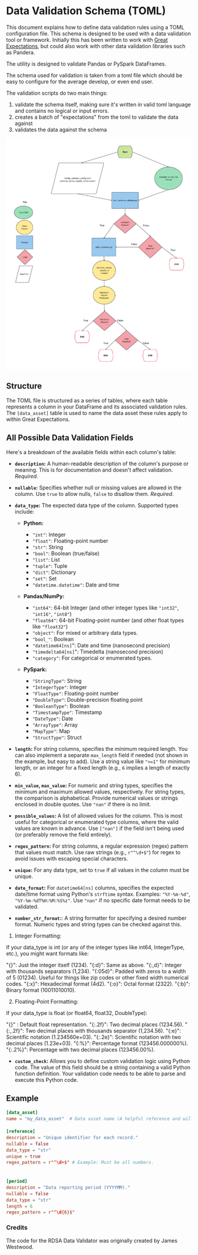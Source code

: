 # Data Validation Schema (TOML)

This document explains how to define data validation rules using a TOML configuration file. This schema is designed to be used with a data validation tool or framework. Initially this has been written to work with [Great Expectations](https://greatexpectations.io/), but could also work with other data validation libraries such as Pandera. 

The utility is designed to validate Pandas or PySpark DataFrames.

The schema used for validation is taken from a toml file which should be easy to configure for the average develop, or even end user. 

The validation scripts do two main things:
1) validate the schema itself, making sure it's written in valid toml language and contains no logical or input errors. 
2) creates a batch of "expectations" from the toml to validate the data against
3) validates the data against the schema

![Image](https://github.com/ONSdigital/rdsa-utils/blob/8f56a02a60fb0432aaee66924f118041e3ee705a/Data%20Validator%20Diagram.png)

## Structure

The TOML file is structured as a series of tables, where each table represents a column in your DataFrame and its associated validation rules. The `[data_asset]` table is used to name the data asset these rules apply to within Great Expectations.


## All Possible Data Validation Fields

Here's a breakdown of the available fields within each column's table:

* **`description`:** A human-readable description of the column's purpose or meaning.  This is for documentation and doesn't affect validation. *Required*.

* **`nullable`:**  Specifies whether null or missing values are allowed in the column.  Use `true` to allow nulls, `false` to disallow them. *Required*.

* **`data_type`:** The expected data type of the column. Supported types include:

    * **Python:**
        * `"int"`: Integer
        * `"float"`: Floating-point number
        * `"str"`: String
        * `"bool"`: Boolean (true/false)
        * `"list"`: List
        * `"tuple"`: Tuple
        * `"dict"`: Dictionary
        * `"set"`: Set
        * `"datetime.datetime"`: Date and time

    * **Pandas/NumPy:**
        * `"int64"`: 64-bit Integer  (and other integer types like `"int32"`, `"int16"`, `"int8"`)
        * `"float64"`: 64-bit Floating-point number (and other float types like `"float32"`)
        * `"object"`:  For mixed or arbitrary data types.
        * `"bool_"`: Boolean
        * `"datetime64[ns]`": Date and time (nanosecond precision)
        * `"timedelta64[ns]`": Timedelta (nanosecond precision)
        * `"category"`:  For categorical or enumerated types.

    * **PySpark:**
        * `"StringType"`: String
        * `"IntegerType"`: Integer
        * `"FloatType"`: Floating-point number
        * `"DoubleType"`: Double-precision floating point
        * `"BooleanType"`: Boolean
        * `"TimestampType"`: Timestamp
        * `"DateType"`: Date
        * `"ArrayType"`: Array
        * `"MapType"`: Map
        * `"StructType"`: Struct

* **`length`:** For string columns, specifies the *minimum* required length. You can also implement a separate `max_length` field if needed (not shown in the example, but easy to add). Use a string value like `">=1"` for minimum length, or an integer for a fixed length (e.g., `6` implies a length of exactly 6).

* **`min_value`, `max_value`:**  For numeric and string types, specifies the minimum and maximum allowed values, respectively.  For string types, the comparison is alphabetical. Provide numerical values or strings enclosed in double quotes.  Use `"nan"` if there is no limit.

* **`possible_values`:** A list of allowed values for the column. This is most useful for categorical or enumerated type columns, where the valid values are known in advance.  Use `["nan"]` if the field isn't being used (or preferably remove the field entirely).

* **`regex_pattern`:**  For string columns, a regular expression (regex) pattern that values must match.  Use raw strings (e.g., `r"^\d+$"`) for regex to avoid issues with escaping special characters.

* **`unique`:** For any data type, set to `true` if all values in the column must be unique.

* **`date_format`:** For `datetime64[ns]` columns, specifies the expected date/time format using Python's `strftime` syntax.  Examples: `"%Y-%m-%d"`, `"%Y-%m-%dT%H:%M:%S%z"`. Use `"nan"` if no specific date format needs to be validated.

* **`number_str_format`:**: A string formatter for specifying a desired number format. Numeric types and string types can be checked against this. 

1. Integer Formatting:

If your data_type is int (or any of the integer types like int64, IntegerType, etc.), you might want formats like:

"{}": Just the integer itself (1234).
"{:d}": Same as above.
"{:,d}": Integer with thousands separators (1,234).
"{:05d}": Padded with zeros to a width of 5 (01234). Useful for things like zip codes or other fixed width numerical codes.
"{:x}": Hexadecimal format (4d2).
"{:o}": Octal format (2322).
"{:b}": Binary format (10011010010).

2. Floating-Point Formatting:

If your data_type is float (or float64, float32, DoubleType):

"{}" : Default float representation.
"{:.2f}": Two decimal places (1234.56).
"{:,.2f}": Two decimal places with thousands separator (1,234.56).
"{:e}": Scientific notation (1.234560e+03).
"{:.2e}": Scientific notation with two decimal places (1.23e+03).
"{:%}": Percentage format (123456.000000%).
"{:.2%}": Percentage with two decimal places (123456.00%).

* **`custom_check`:**  Allows you to define custom validation logic using Python code. The value of this field should be a string containing a valid Python function definition.  Your validation code needs to be able to parse and execute this Python code.


## Example

```toml
[data_asset]
name = "my_data_asset"  # Data asset name (A helpful reference and will be used in Great Expectations).

[reference]
description = "Unique identifier for each record."
nullable = false
data_type = "str"
unique = true
regex_pattern = r"^\d+$" # Example: Must be all numbers.


[period]
description = "Data reporting period (YYYYMM)."
nullable = false
data_type = "str"
length = 6
regex_pattern = r"^\d{6}$"
```

### Credits

The code for the RDSA Data Validator was originally created by James Westwood.
